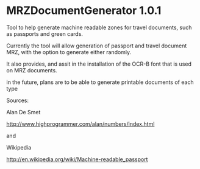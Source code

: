 # MRZDocumentGenerator 1.0.1

Tool to help generate machine readable zones for travel documents, such as passports and green cards.

Currently the tool will allow generation of passport and travel document MRZ, with the option to generate either randomly.

It also provides, and assit in the installation of the OCR-B font that is used on MRZ documents.

in the future, plans are to be able to generate printable documents of each type

Sources:

Alan De Smet

<http://www.highprogrammer.com/alan/numbers/index.html>

and

Wikipedia

<http://en.wikipedia.org/wiki/Machine-readable_passport>
